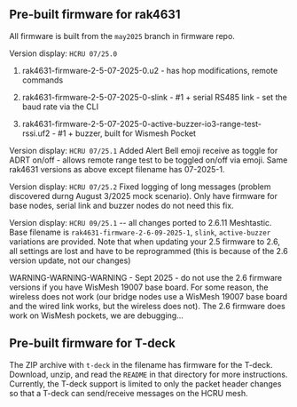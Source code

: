 
## Pre-built firmware for rak4631

All firmware is built from the `may2025` branch in firmware repo.

Version display: `HCRU 07/25.0`

1. rak4631-firmware-2-5-07-2025-0.u2 - has hop modifications, remote commands

2. rak4631-firmware-2-5-07-2025-0-slink - #1 + serial RS485 link - set the baud rate via the CLI

3. rak4631-firmware-2-5-07-2025-0-active-buzzer-io3-range-test-rssi.uf2 - #1 + buzzer, built for Wismesh Pocket

Version display: `HCRU 07/25.1`
Added Alert Bell emoji receive as toggle for ADRT on/off - allows remote range test to be toggled on/off via emoji. Same rak4631 versions as above except filename has 07-2025-1.

Version display: `HCRU 07/25.2`
Fixed logging of long messages (problem discovered durng August 3/2025 mock scenario). Only have firmware for base nodes, serial link and buzzer nodes do not need this fix.

Version display: `HCRU 09/25.1` -- all changes ported to 2.6.11 Meshtastic. Base filename is `rak4631-firmware-2-6-09-2025-1`, `slink`, `active-buzzer` variations are provided. Note that when updating your 2.5 firmware to 2.6, all settings are lost and have to be reprogrammed (this is because of the 2.6 version update, not our changes)

WARNING-WARNING-WARNING - Sept 2025 - do not use the 2.6 firmware versions if you have WisMesh 19007 base board. For some reason, the wireless does not work (our bridge nodes use a WisMesh 19007 base board and the wired link works, but the wireless does not). The 2.6 firmware does work on WisMesh pockets, we are debugging...


## Pre-built firmware for T-deck

The ZIP archive with `t-deck` in the filename has firmware for the T-deck. Download, unzip, and read the `README` in that directory for more instructions. Currently, the T-deck support is limited to only the packet header changes so that a T-deck can send/receive messages on the HCRU mesh.
















